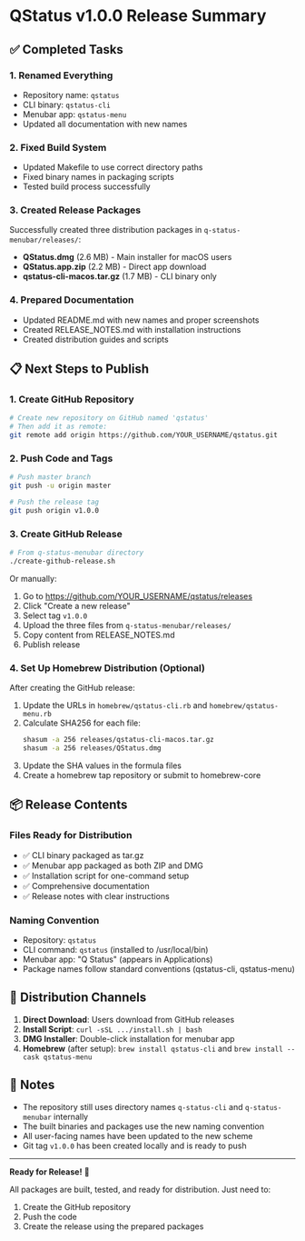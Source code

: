 # QStatus v1.0.0 Release Summary

## ✅ Completed Tasks

### 1. Renamed Everything
- Repository name: `qstatus`
- CLI binary: `qstatus-cli`
- Menubar app: `qstatus-menu`
- Updated all documentation with new names

### 2. Fixed Build System
- Updated Makefile to use correct directory paths
- Fixed binary names in packaging scripts
- Tested build process successfully

### 3. Created Release Packages
Successfully created three distribution packages in `q-status-menubar/releases/`:
- **QStatus.dmg** (2.6 MB) - Main installer for macOS users
- **QStatus.app.zip** (2.2 MB) - Direct app download
- **qstatus-cli-macos.tar.gz** (1.7 MB) - CLI binary only

### 4. Prepared Documentation
- Updated README.md with new names and proper screenshots
- Created RELEASE_NOTES.md with installation instructions
- Created distribution guides and scripts

## 📋 Next Steps to Publish

### 1. Create GitHub Repository
```bash
# Create new repository on GitHub named 'qstatus'
# Then add it as remote:
git remote add origin https://github.com/YOUR_USERNAME/qstatus.git
```

### 2. Push Code and Tags
```bash
# Push master branch
git push -u origin master

# Push the release tag
git push origin v1.0.0
```

### 3. Create GitHub Release
```bash
# From q-status-menubar directory
./create-github-release.sh
```

Or manually:
1. Go to https://github.com/YOUR_USERNAME/qstatus/releases
2. Click "Create a new release"
3. Select tag `v1.0.0`
4. Upload the three files from `q-status-menubar/releases/`
5. Copy content from RELEASE_NOTES.md
6. Publish release

### 4. Set Up Homebrew Distribution (Optional)
After creating the GitHub release:
1. Update the URLs in `homebrew/qstatus-cli.rb` and `homebrew/qstatus-menu.rb`
2. Calculate SHA256 for each file:
   ```bash
   shasum -a 256 releases/qstatus-cli-macos.tar.gz
   shasum -a 256 releases/QStatus.dmg
   ```
3. Update the SHA values in the formula files
4. Create a homebrew tap repository or submit to homebrew-core

## 📦 Release Contents

### Files Ready for Distribution
- ✅ CLI binary packaged as tar.gz
- ✅ Menubar app packaged as both ZIP and DMG
- ✅ Installation script for one-command setup
- ✅ Comprehensive documentation
- ✅ Release notes with clear instructions

### Naming Convention
- Repository: `qstatus`
- CLI command: `qstatus` (installed to /usr/local/bin)
- Menubar app: "Q Status" (appears in Applications)
- Package names follow standard conventions (qstatus-cli, qstatus-menu)

## 🎯 Distribution Channels

1. **Direct Download**: Users download from GitHub releases
2. **Install Script**: `curl -sSL .../install.sh | bash`
3. **DMG Installer**: Double-click installation for menubar app
4. **Homebrew** (after setup): `brew install qstatus-cli` and `brew install --cask qstatus-menu`

## 📝 Notes

- The repository still uses directory names `q-status-cli` and `q-status-menubar` internally
- The built binaries and packages use the new naming convention
- All user-facing names have been updated to the new scheme
- Git tag `v1.0.0` has been created locally and is ready to push

---

**Ready for Release!** 🚀

All packages are built, tested, and ready for distribution. Just need to:
1. Create the GitHub repository
2. Push the code
3. Create the release using the prepared packages